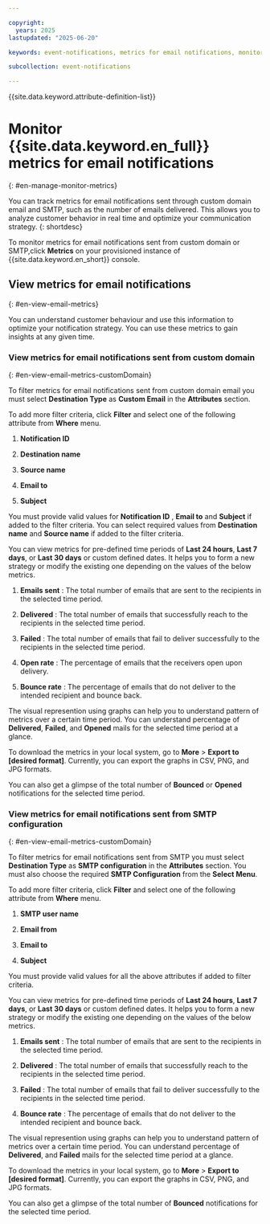 ```yaml
---

copyright:
  years: 2025
lastupdated: "2025-06-20"

keywords: event-notifications, metrics for email notifications, monitor metrics

subcollection: event-notifications

---
```


{{site.data.keyword.attribute-definition-list}}

# Monitor {{site.data.keyword.en_full}} metrics for email notifications
{: #en-manage-monitor-metrics}

You can track metrics for email notifications sent through custom domain email and SMTP, such as the number of emails delivered. This allows you to analyze customer behavior in real time and optimize your communication strategy.
{: shortdesc}

To monitor metrics for email notifications sent from custom domain or SMTP,click **Metrics** on your provisioned instance of {{site.data.keyword.en_short}} console.


## View metrics for email notifications
{: #en-view-email-metrics}

You can understand customer behaviour and use this information to optimize your notification strategy.
You can use these metrics to gain insights at any given time.

### View metrics for email notifications sent from custom domain
{: #en-view-email-metrics-customDomain}

To filter metrics for email notifications sent from custom domain email you must select **Destination Type** as **Custom Email** in the **Attributes** section.

To add more filter criteria, click **Filter** and select one of the following attribute from **Where** menu.

1. **Notification ID**

1. **Destination name**

1. **Source name**

1. **Email to**

1. **Subject**

You must provide valid values for **Notification ID** , **Email to** and **Subject** if added to the filter criteria. You can select required values from **Destination name** and **Source name** if added to the filter criteria.

You can view metrics for pre-defined time periods of **Last 24 hours**, **Last 7 days**, or **Last 30 days** or custom defined dates.
It helps you to form a new strategy or modify the existing one depending on the values of the below metrics.

1. **Emails sent** : The total number of emails that are sent to the recipients in the selected time period.

1. **Delivered** : The total number of emails that successfully reach to the recipients in the selected time period.

1. **Failed** : The total number of emails that fail to deliver successfully to the recipients in the selected time period.

1. **Open rate** : The percentage of emails that the receivers open upon delivery.

1. **Bounce rate** : The percentage of emails that do not deliver to the intended recipient and bounce back.

The visual represention using graphs can help you to understand pattern of metrics over a certain time period. You can understand percentage of **Delivered**, **Failed**, and **Opened** mails for the selected time period at a glance.

To download the metrics in your local system, go to **More** &gt; **Export to [desired format]**. Currently, you can export the graphs in CSV, PNG, and JPG formats.

You can also get a glimpse of the total number of **Bounced** or **Opened** notifications for the selected time period.


### View metrics for email notifications sent from SMTP configuration
{: #en-view-email-metrics-customDomain}

To filter metrics for email notifications sent from SMTP you must select **Destination Type** as **SMTP configuration** in the **Attributes** section. You must also choose the required **SMTP Configuration** from the **Select Menu**.

To add more filter criteria, click **Filter** and select one of the following attribute from **Where** menu.

1. **SMTP user name**

1. **Email from**

1. **Email to**

1. **Subject**

You must provide valid values for all the above attributes if added to filter criteria.

You can view metrics for pre-defined time periods of **Last 24 hours**, **Last 7 days**, or **Last 30 days** or custom defined dates.
It helps you to form a new strategy or modify the existing one depending on the values of the below metrics.

1. **Emails sent** : The total number of emails that are sent to the recipients in the selected time period.

1. **Delivered** : The total number of emails that successfully reach to the recipients in the selected time period.

1. **Failed** : The total number of emails that fail to deliver successfully to the recipients in the selected time period.

1. **Bounce rate** : The percentage of emails that do not deliver to the intended recipient and bounce back.


The visual represention using graphs can help you to understand pattern of metrics over a certain time period. You can understand percentage of **Delivered**, and **Failed** mails for the selected time period at a glance.

To download the metrics in your local system, go to **More** &gt; **Export to [desired format]**. Currently, you can export the graphs in CSV, PNG, and JPG formats.

You can also get a glimpse of the total number of **Bounced** notifications for the selected time period.
